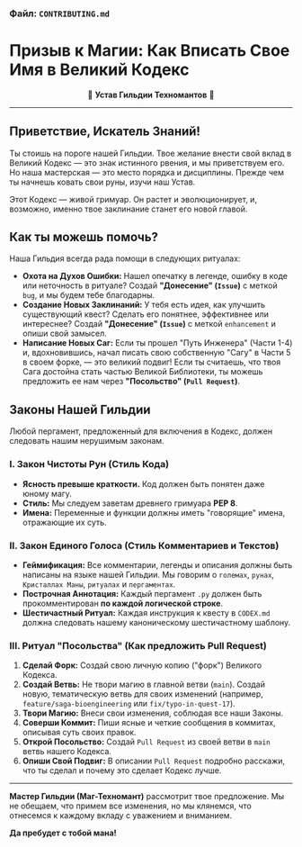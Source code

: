 ### **Файл: `CONTRIBUTING.md`**

# **Призыв к Магии: Как Вписать Свое Имя в Великий Кодекс**

<p align="center">
  📜 <strong>Устав Гильдии Техномантов</strong> 📜
</p>

---

## **Приветствие, Искатель Знаний!**

Ты стоишь на пороге нашей Гильдии. Твое желание внести свой вклад в Великий Кодекс — это знак истинного рвения, и мы приветствуем его. Но наша мастерская — это место порядка и дисциплины. Прежде чем ты начнешь ковать свои руны, изучи наш Устав.

Этот Кодекс — живой гримуар. Он растет и эволюционирует, и, возможно, именно твое заклинание станет его новой главой.

## **Как ты можешь помочь?**

Наша Гильдия всегда рада помощи в следующих ритуалах:

- **Охота на Духов Ошибки:** Нашел опечатку в легенде, ошибку в коде или неточность в ритуале? Создай **"Донесение" (`Issue`)** с меткой `bug`, и мы будем тебе благодарны.
- **Создание Новых Заклинаний:** У тебя есть идея, как улучшить существующий квест? Сделать его понятнее, эффективнее или интереснее? Создай **"Донесение" (`Issue`)** с меткой `enhancement` и опиши свой замысел.
- **Написание Новых Саг:** Если ты прошел "Путь Инженера" (Части 1-4) и, вдохновившись, начал писать свою собственную "Сагу" в Части 5 в своем форке, — это великий подвиг! Если ты считаешь, что твоя Сага достойна стать частью Великой Библиотеки, ты можешь предложить ее нам через **"Посольство" (`Pull Request`)**.

## **Законы Нашей Гильдии**

Любой пергамент, предложенный для включения в Кодекс, должен следовать нашим нерушимым законам.

### **I. Закон Чистоты Рун (Стиль Кода)**

- **Ясность превыше краткости.** Код должен быть понятен даже юному магу.
- **Стиль:** Мы следуем заветам древнего гримуара **PEP 8**.
- **Имена:** Переменные и функции должны иметь "говорящие" имена, отражающие их суть.

### **II. Закон Единого Голоса (Стиль Комментариев и Текстов)**

- **Геймификация:** Все комментарии, легенды и описания должны быть написаны на языке нашей Гильдии. Мы говорим о `големах`, `рунах`, `Кристаллах Маны`, `ритуалах` и `пергаментах`.
- **Построчная Аннотация:** Каждый пергамент `.py` должен быть прокомментирован **по каждой логической строке**.
- **Шестичастный Ритуал:** Каждая инструкция к квесту в `CODEX.md` должна следовать нашему каноническому шестичастному шаблону.

### **III. Ритуал "Посольства" (Как предложить Pull Request)**

1.  **Сделай Форк:** Создай свою личную копию ("форк") Великого Кодекса.
2.  **Создай Ветвь:** Не твори магию в главной ветви (`main`). Создай новую, тематическую ветвь для своих изменений (например, `feature/saga-bioengineering` или `fix/typo-in-quest-17`).
3.  **Твори Магию:** Внеси свои изменения, соблюдая все наши Законы.
4.  **Соверши Коммит:** Пиши ясные и четкие сообщения в коммитах, описывая суть своих правок.
5.  **Открой Посольство:** Создай `Pull Request` из своей ветви в `main` ветвь нашего Кодекса.
6.  **Опиши Свой Подвиг:** В описании `Pull Request` подробно расскажи, что ты сделал и почему это сделает Кодекс лучше.

---

**Мастер Гильдии (Маг-Техномант)** рассмотрит твое предложение. Мы не обещаем, что примем все изменения, но мы клянемся, что отнесемся к каждому вкладу с уважением и вниманием.

**Да пребудет с тобой мана!**
